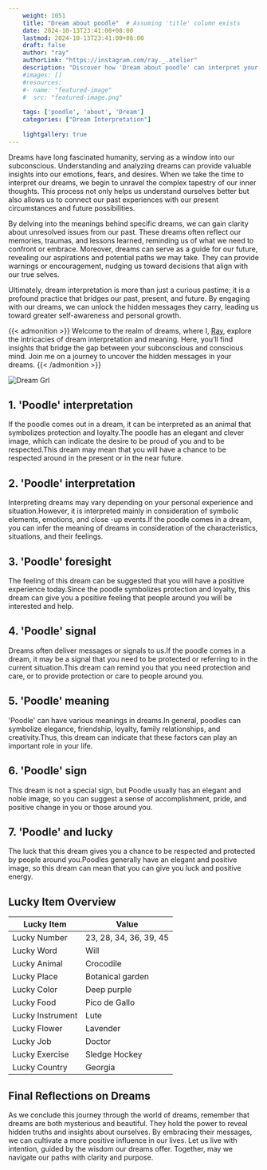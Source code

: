```yaml
---
    weight: 1051
    title: "Dream about poodle"  # Assuming 'title' column exists
    date: 2024-10-13T23:41:00+08:00
    lastmod: 2024-10-13T23:41:00+08:00
    draft: false
    author: "ray"
    authorLink: "https://instagram.com/ray._.atelier"
    description: "Discover how 'Dream about poodle' can interpret your future and uncover its significant meanings in your life."
    #images: []
    #resources:
    #- name: "featured-image"
    #  src: "featured-image.png"
    
    tags: ['poodle', 'about', 'Dream']
    categories: ["Dream Interpretation"]
    
    lightgallery: true
---
```

    
Dreams have long fascinated humanity, serving as a window into our subconscious. Understanding and analyzing dreams can provide valuable insights into our emotions, fears, and desires. When we take the time to interpret our dreams, we begin to unravel the complex tapestry of our inner thoughts. This process not only helps us understand ourselves better but also allows us to connect our past experiences with our present circumstances and future possibilities.

By delving into the meanings behind specific dreams, we can gain clarity about unresolved issues from our past. These dreams often reflect our memories, traumas, and lessons learned, reminding us of what we need to confront or embrace. Moreover, dreams can serve as a guide for our future, revealing our aspirations and potential paths we may take. They can provide warnings or encouragement, nudging us toward decisions that align with our true selves.

Ultimately, dream interpretation is more than just a curious pastime; it is a profound practice that bridges our past, present, and future. By engaging with our dreams, we can unlock the hidden messages they carry, leading us toward greater self-awareness and personal growth.

{{< admonition >}}
Welcome to the realm of dreams, where I, [Ray](https://instagram.com/ray._.atelier), explore the intricacies of dream interpretation and meaning. Here, you’ll find insights that bridge the gap between your subconscious and conscious mind. Join me on a journey to uncover the hidden messages in your dreams.
{{< /admonition >}}

![Dream Grl](https://cdn.pixabay.com/photo/2017/11/02/03/35/gothic-2910057_1280.jpg "Dream Grl")

## 1. 'Poodle' interpretation
If the poodle comes out in a dream, it can be interpreted as an animal that symbolizes protection and loyalty.The poodle has an elegant and clever image, which can indicate the desire to be proud of you and to be respected.This dream may mean that you will have a chance to be respected around in the present or in the near future.

## 2. 'Poodle' interpretation
Interpreting dreams may vary depending on your personal experience and situation.However, it is interpreted mainly in consideration of symbolic elements, emotions, and close -up events.If the poodle comes in a dream, you can infer the meaning of dreams in consideration of the characteristics, situations, and their feelings.

## 3. 'Poodle' foresight
The feeling of this dream can be suggested that you will have a positive experience today.Since the poodle symbolizes protection and loyalty, this dream can give you a positive feeling that people around you will be interested and help.

## 4. 'Poodle' signal
Dreams often deliver messages or signals to us.If the poodle comes in a dream, it may be a signal that you need to be protected or referring to in the current situation.This dream can remind you that you need protection and care, or to provide protection or care to people around you.

## 5. 'Poodle' meaning
'Poodle' can have various meanings in dreams.In general, poodles can symbolize elegance, friendship, loyalty, family relationships, and creativity.Thus, this dream can indicate that these factors can play an important role in your life.

## 6. 'Poodle' sign
This dream is not a special sign, but Poodle usually has an elegant and noble image, so you can suggest a sense of accomplishment, pride, and positive change in you or those around you.

## 7. 'Poodle' and lucky
The luck that this dream gives you a chance to be respected and protected by people around you.Poodles generally have an elegant and positive image, so this dream can mean that you can give you luck and positive energy.

## Lucky Item Overview
| Lucky Item          | Value              |
|---------------|--------------------|
| Lucky Number        | 23, 28, 34, 36, 39, 45  |
| Lucky Word          | Will |
| Lucky Animal        | Crocodile |
| Lucky Place         | Botanical garden     |
| Lucky Color         | Deep purple     |
| Lucky Food          | Pico de Gallo      |
| Lucky Instrument    | Lute |
| Lucky Flower        | Lavender    |
| Lucky Job           | Doctor       |
| Lucky Exercise      | Sledge Hockey  |
| Lucky Country       | Georgia    |


##  Final Reflections on Dreams

As we conclude this journey through the world of dreams, remember that dreams are both mysterious and beautiful. They hold the power to reveal hidden truths and insights about ourselves. By embracing their messages, we can cultivate a more positive influence in our lives. Let us live with intention, guided by the wisdom our dreams offer. Together, may we navigate our paths with clarity and purpose.
